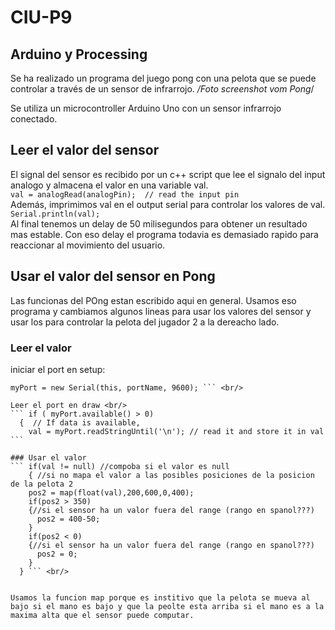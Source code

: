 # CIU-P9
## Arduino y Processing

Se ha realizado un programa del juego pong con una pelota que se puede controlar a través de un sensor de infrarrojo.
*/Foto screenshot vom Pong*/

Se utiliza un microcontroller Arduino Uno con un sensor infrarrojo conectado.

## Leer el valor del sensor
El signal del sensor es recibido por un c++ script que lee el signalo del input analogo y almacena el valor en una variable val.<br/>
``` val = analogRead(analogPin);  // read the input pin ``` <br/>
  Además, imprimimos val en el output serial para controlar los valores de val. <br/>
``` Serial.println(val); ```  <br/>
Al final tenemos un delay de 50 milisegundos para obtener un resultado mas estable. Con eso delay el programa todavia es demasiado rapido para reaccionar al movimiento del usuario.

## Usar el valor del sensor en Pong
Las funcionas del POng estan escribido aqui en general.
Usamos eso programa y cambiamos algunos lineas para usar los valores del sensor y usar los para controlar la pelota del jugador 2 a la dereacho lado.

### Leer el valor
iniciar el port en setup: <br/>
``` String portName = Serial.list()[5]; //change the 0 to a 1 or 2 etc. to match your port
myPort = new Serial(this, portName, 9600); ``` <br/>

Leer el port en draw <br/>
``` if ( myPort.available() > 0)
  {  // If data is available,
    val = myPort.readStringUntil('\n'); // read it and store it in val ```
    
### Usar el valor
``` if(val != null) //compoba si el valor es null
    { //si no mapa el valor a las posibles posiciones de la posicion de la pelota 2
    pos2 = map(float(val),200,600,0,400);
    if(pos2 > 350)
    {//si el sensor ha un valor fuera del range (rango en spanol???)
      pos2 = 400-50;
    }
    if(pos2 < 0)
    {//si el sensor ha un valor fuera del range (rango en spanol???)
      pos2 = 0;
    }
  } ``` <br/>


Usamos la funcion map porque es institivo que la pelota se mueva al bajo si el mano es bajo y que la peolte esta arriba si el mano es a la maxima alta que el sensor puede computar.
